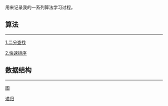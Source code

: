 用来记录我的一系列算法学习过程。

## 算法

---

[1.二分查找](https://github.com/12bitsD/MyAlog/blob/main/二分查找法-算法.md)

[2.快速排序](https://github.com/12bitsD/MyAlog/blob/main/%E9%80%89%E6%8B%A9%E6%8E%92%E5%BA%8F.md)

## 数据结构

---

[图](https://github.com/12bitsD/MyAlog/blob/main/图graph-数据结构.md)

[递归](https://github.com/12bitsD/MyAlog/blob/main/递归（recursion）.md)

